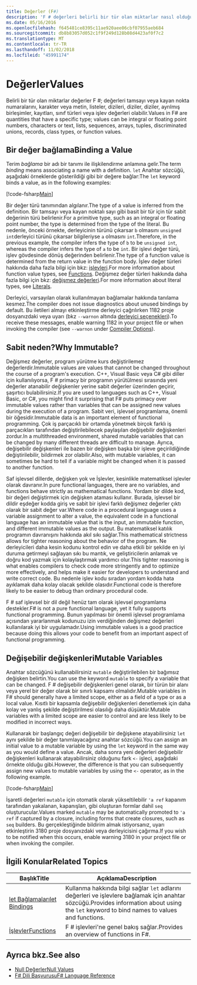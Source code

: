 ```yaml
---
title: Değerler (F#)
description: 'F # değerleri belirli bir tür olan miktarlar nasıl olduğunu öğrenin.'
ms.date: 05/16/2016
ms.openlocfilehash: f645481ce8395c11ae920aee06cbf07955aeb684
ms.sourcegitcommit: db8b83057d052c1f9f249d128b08d4423af0f7c2
ms.translationtype: MT
ms.contentlocale: tr-TR
ms.lasthandoff: 11/02/2018
ms.locfileid: "45991174"
---
```

# <a name="values"></a><span data-ttu-id="fd263-103">Değerler</span><span class="sxs-lookup"><span data-stu-id="fd263-103">Values</span></span>

<span data-ttu-id="fd263-104">Belirli bir tür olan miktarlar değerler F #; değerleri tamsayı veya kayan nokta numaralarını, karakter veya metin, listeler, dizileri, diziler, diziler, ayrılmış birleşimler, kayıtları, sınıf türleri veya işlev değerleri olabilir.</span><span class="sxs-lookup"><span data-stu-id="fd263-104">Values in F# are quantities that have a specific type; values can be integral or floating point numbers, characters or text, lists, sequences, arrays, tuples, discriminated unions, records, class types, or function values.</span></span>

## <a name="binding-a-value"></a><span data-ttu-id="fd263-105">Bir değer bağlama</span><span class="sxs-lookup"><span data-stu-id="fd263-105">Binding a Value</span></span>

<span data-ttu-id="fd263-106">Terim *bağlama* bir adı bir tanımı ile ilişkilendirme anlamına gelir.</span><span class="sxs-lookup"><span data-stu-id="fd263-106">The term *binding* means associating a name with a definition.</span></span> <span data-ttu-id="fd263-107">`let` Anahtar sözcüğü, aşağıdaki örneklerde gösterildiği gibi bir değere bağlar:</span><span class="sxs-lookup"><span data-stu-id="fd263-107">The `let` keyword binds a value, as in the following examples:</span></span>

[!code-fsharp[Main](../../../../samples/snippets/fsharp/lang-ref-1/snippet601.fs)]

<span data-ttu-id="fd263-108">Bir değer türü tanımından algılanır.</span><span class="sxs-lookup"><span data-stu-id="fd263-108">The type of a value is inferred from the definition.</span></span> <span data-ttu-id="fd263-109">Bir tamsayı veya kayan noktalı sayı gibi basit bir tür için tür sabit değerinin türü belirlenir.</span><span class="sxs-lookup"><span data-stu-id="fd263-109">For a primitive type, such as an integral or floating point number, the type is determined from the type of the literal.</span></span> <span data-ttu-id="fd263-110">Bu nedenle, önceki örnekte, derleyicinin türünü çıkarsar `b` olmasını `unsigned int`derleyici türünü çıkarsar bilgileriyse `a` olmasını `int`.</span><span class="sxs-lookup"><span data-stu-id="fd263-110">Therefore, in the previous example, the compiler infers the type of `b` to be `unsigned int`, whereas the compiler infers the type of `a` to be `int`.</span></span> <span data-ttu-id="fd263-111">Bir işlevi değer türü, işlev gövdesinde dönüş değerinden belirlenir.</span><span class="sxs-lookup"><span data-stu-id="fd263-111">The type of a function value is determined from the return value in the function body.</span></span> <span data-ttu-id="fd263-112">İşlev değer türleri hakkında daha fazla bilgi için bkz: [işlevleri](../functions/index.md).</span><span class="sxs-lookup"><span data-stu-id="fd263-112">For more information about function value types, see [Functions](../functions/index.md).</span></span> <span data-ttu-id="fd263-113">Değişmez değer türleri hakkında daha fazla bilgi için bkz: [değişmez değerleri](../literals.md).</span><span class="sxs-lookup"><span data-stu-id="fd263-113">For more information about literal types, see [Literals](../literals.md).</span></span>

<span data-ttu-id="fd263-114">Derleyici, varsayılan olarak kullanılmayan bağlamalar hakkında tanılama kesmez.</span><span class="sxs-lookup"><span data-stu-id="fd263-114">The compiler does not issue diagnostics about unused bindings by default.</span></span> <span data-ttu-id="fd263-115">Bu iletileri almayı etkinleştirme derleyici çağrılırken 1182 proje dosyanızdaki veya uyarı (bkz `--warnon` altında [derleyici seçenekleri](../compiler-options.md)).</span><span class="sxs-lookup"><span data-stu-id="fd263-115">To receive these messages, enable warning 1182 in your project file or when invoking the compiler (see `--warnon` under [Compiler Options](../compiler-options.md)).</span></span>

## <a name="why-immutable"></a><span data-ttu-id="fd263-116">Sabit neden?</span><span class="sxs-lookup"><span data-stu-id="fd263-116">Why Immutable?</span></span>

<span data-ttu-id="fd263-117">Değişmez değerler, program yürütme kurs değiştirilemez değerlerdir.</span><span class="sxs-lookup"><span data-stu-id="fd263-117">Immutable values are values that cannot be changed throughout the course of a program's execution.</span></span> <span data-ttu-id="fd263-118">C++, Visual Basic veya C# gibi diller için kullanılıyorsa, F # primacy bir programın yürütülmesi sırasında yeni değerler atanabilir değişkenler yerine sabit değerler üzerinden geçirir, şaşırtıcı bulabilirsiniz.</span><span class="sxs-lookup"><span data-stu-id="fd263-118">If you are used to languages such as C++, Visual Basic, or C#, you might find it surprising that F# puts primacy over immutable values rather than variables that can be assigned new values during the execution of a program.</span></span> <span data-ttu-id="fd263-119">Sabit veri, işlevsel programlama, önemli bir öğesidir.</span><span class="sxs-lookup"><span data-stu-id="fd263-119">Immutable data is an important element of functional programming.</span></span> <span data-ttu-id="fd263-120">Çok iş parçacıklı bir ortamda yönetmek birçok farklı iş parçacıkları tarafından değiştirilebilecek paylaşılan değişebilir değişkenleri zordur.</span><span class="sxs-lookup"><span data-stu-id="fd263-120">In a multithreaded environment, shared mutable variables that can be changed by many different threads are difficult to manage.</span></span> <span data-ttu-id="fd263-121">Ayrıca, değişebilir değişkenleri ile bazen bir değişken başka bir işleve geçirildiğinde değiştirilebilir, bildirmek zor olabilir.</span><span class="sxs-lookup"><span data-stu-id="fd263-121">Also, with mutable variables, it can sometimes be hard to tell if a variable might be changed when it is passed to another function.</span></span>

<span data-ttu-id="fd263-122">Saf işlevsel dillerde, değişken yok ve İşlevler, kesinlikle matematiksel işlevler olarak davranır.</span><span class="sxs-lookup"><span data-stu-id="fd263-122">In pure functional languages, there are no variables, and functions behave strictly as mathematical functions.</span></span> <span data-ttu-id="fd263-123">Yordam bir dilde kod, bir değeri değiştirmek için değişken ataması kullanır. Burada, işlevsel bir dildir eşdeğer kodda giriş ve sabit bir işlevi farklı değişmez değerler çıktı olarak bir sabit değer var.</span><span class="sxs-lookup"><span data-stu-id="fd263-123">Where code in a procedural language uses a variable assignment to alter a value, the equivalent code in a functional language has an immutable value that is the input, an immutable function, and different immutable values as the output.</span></span> <span data-ttu-id="fd263-124">Bu matematiksel katılık programın davranışını hakkında akıl sıkı sağlar.</span><span class="sxs-lookup"><span data-stu-id="fd263-124">This mathematical strictness allows for tighter reasoning about the behavior of the program.</span></span> <span data-ttu-id="fd263-125">Ne derleyicileri daha kesin kodunu kontrol edin ve daha etkili bir şekilde en iyi duruma getirmeyi sağlayan sıkı bu mantık, ve geliştiricilerin anlamak ve doğru kod yazmak için kolaylaştırmak yardımcı olur.</span><span class="sxs-lookup"><span data-stu-id="fd263-125">This tighter reasoning is what enables compilers to check code more stringently and to optimize more effectively, and helps make it easier for developers to understand and write correct code.</span></span> <span data-ttu-id="fd263-126">Bu nedenle işlev kodu sıradan yordam kodda hata ayıklamak daha kolay olacak şekilde olasıdır.</span><span class="sxs-lookup"><span data-stu-id="fd263-126">Functional code is therefore likely to be easier to debug than ordinary procedural code.</span></span>

<span data-ttu-id="fd263-127">F # saf işlevsel bir dil değil henüz tam olarak işlevsel programlama destekler.</span><span class="sxs-lookup"><span data-stu-id="fd263-127">F# is not a pure functional language, yet it fully supports functional programming.</span></span> <span data-ttu-id="fd263-128">Bunun yapılması bir önemli işlevsel programlama açısından yararlanmak kodunuzu izin verdiğinden değişmez değerleri kullanılarak iyi bir uygulamadır.</span><span class="sxs-lookup"><span data-stu-id="fd263-128">Using immutable values is a good practice because doing this allows your code to benefit from an important aspect of functional programming.</span></span>

## <a name="mutable-variables"></a><span data-ttu-id="fd263-129">Değişebilir değişkenleri</span><span class="sxs-lookup"><span data-stu-id="fd263-129">Mutable Variables</span></span>

<span data-ttu-id="fd263-130">Anahtar sözcüğünü kullanabilirsiniz `mutable` değiştirilebilen bir bağımsız değişken belirtin.</span><span class="sxs-lookup"><span data-stu-id="fd263-130">You can use the keyword `mutable` to specify a variable that can be changed.</span></span> <span data-ttu-id="fd263-131">F # değişebilir değişkenleri genel olarak, bir türün bir alanı veya yerel bir değer olarak bir sınırlı kapsamı olmalıdır.</span><span class="sxs-lookup"><span data-stu-id="fd263-131">Mutable variables in F# should generally have a limited scope, either as a field of a type or as a local value.</span></span> <span data-ttu-id="fd263-132">Kısıtlı bir kapsamla değişebilir değişkenleri denetlemek için daha kolay ve yanlış şekilde değiştirilmesi olasılığı daha düşüktür.</span><span class="sxs-lookup"><span data-stu-id="fd263-132">Mutable variables with a limited scope are easier to control and are less likely to be modified in incorrect ways.</span></span>

<span data-ttu-id="fd263-133">Kullanarak bir başlangıç değeri değişebilir bir değişkene atayabilirsiniz `let` aynı şekilde bir değer tanımlayacağınız anahtar sözcüğü.</span><span class="sxs-lookup"><span data-stu-id="fd263-133">You can assign an initial value to a mutable variable by using the `let` keyword in the same way as you would define a value.</span></span> <span data-ttu-id="fd263-134">Ancak, daha sonra yeni değerleri değişebilir değişkenleri kullanarak atayabilirsiniz olduğunu fark `<-` işleci, aşağıdaki örnekte olduğu gibi.</span><span class="sxs-lookup"><span data-stu-id="fd263-134">However, the difference is that you can subsequently assign new values to mutable variables by using the `<-` operator, as in the following example.</span></span>

[!code-fsharp[Main](../../../../samples/snippets/fsharp/lang-ref-1/snippet602.fs)]

<span data-ttu-id="fd263-135">İşaretli değerleri `mutable` için otomatik olarak yükseltilebilir `'a ref` kapanım tarafından yakalanan, kapanışları, gibi oluşturan formlar dahil `seq` oluşturucular.</span><span class="sxs-lookup"><span data-stu-id="fd263-135">Values marked `mutable` may be automatically promoted to `'a ref` if captured by a closure, including forms that create closures, such as `seq` builders.</span></span> <span data-ttu-id="fd263-136">Bu gerçekleştiğinde bildirim almak istiyorsanız, uyarı etkinleştirin 3180 proje dosyanızdaki veya derleyicisini çağırma.</span><span class="sxs-lookup"><span data-stu-id="fd263-136">If you wish to be notified when this occurs, enable warning 3180 in your project file or when invoking the compiler.</span></span>

## <a name="related-topics"></a><span data-ttu-id="fd263-137">İlgili Konular</span><span class="sxs-lookup"><span data-stu-id="fd263-137">Related Topics</span></span>

|<span data-ttu-id="fd263-138">Başlık</span><span class="sxs-lookup"><span data-stu-id="fd263-138">Title</span></span>|<span data-ttu-id="fd263-139">Açıklama</span><span class="sxs-lookup"><span data-stu-id="fd263-139">Description</span></span>|
|-----|-----------|
|[<span data-ttu-id="fd263-140">let Bağlamaları</span><span class="sxs-lookup"><span data-stu-id="fd263-140">let Bindings</span></span>](../functions/let-bindings.md)|<span data-ttu-id="fd263-141">Kullanma hakkında bilgi sağlar `let` adlarını değerleri ve işlevlere bağlamak için anahtar sözcüğü.</span><span class="sxs-lookup"><span data-stu-id="fd263-141">Provides information about using the `let` keyword to bind names to values and functions.</span></span>|
|[<span data-ttu-id="fd263-142">İşlevler</span><span class="sxs-lookup"><span data-stu-id="fd263-142">Functions</span></span>](../functions/index.md)|<span data-ttu-id="fd263-143">F # işlevleri'ne genel bakış sağlar.</span><span class="sxs-lookup"><span data-stu-id="fd263-143">Provides an overview of functions in F#.</span></span>|

## <a name="see-also"></a><span data-ttu-id="fd263-144">Ayrıca bkz.</span><span class="sxs-lookup"><span data-stu-id="fd263-144">See also</span></span>

- [<span data-ttu-id="fd263-145">Null Değerler</span><span class="sxs-lookup"><span data-stu-id="fd263-145">Null Values</span></span>](null-Values.md)
- [<span data-ttu-id="fd263-146">F# Dili Başvurusu</span><span class="sxs-lookup"><span data-stu-id="fd263-146">F# Language Reference</span></span>](../index.md)
